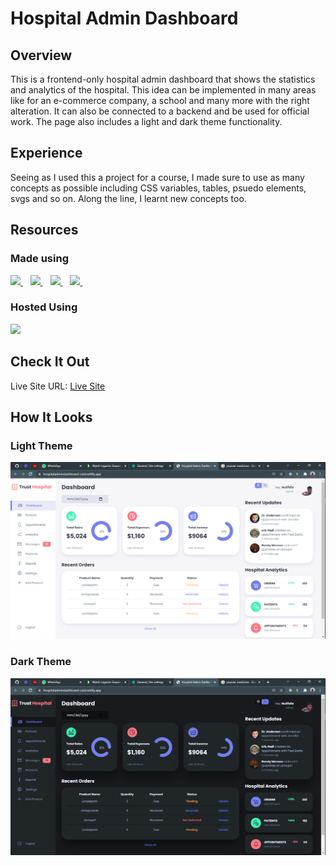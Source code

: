 # Hospital Admin Dashboard

## Overview
This is a frontend-only hospital admin dashboard that shows the statistics and analytics of the hospital. This idea can be implemented in many areas like for 
an e-commerce company, a school and many more with the right alteration. It can also be connected to a backend and be used for official work. The page also includes a light and 
dark theme functionality.

## Experience
Seeing as I used this a project for a course, I made sure to use as many concepts as possible including CSS variables, tables, psuedo elements, svgs and so on. Along the line,
I learnt new concepts too.

## Resources 
### Made using 
<a href="https://github.com/neophyte-programmer">
    <img src="https://img.shields.io/badge/HTML5-E34F26?style=for-the-badge&logo=html5&logoColor=white" />
</a>&nbsp;&nbsp;
<a href="https://github.com/neophyte-programmer">
    <img src="https://img.shields.io/badge/CSS3-1572B6?style=for-the-badge&logo=css3&logoColor=white" />
</a>&nbsp;&nbsp;
<a href="https://github.com/neophyte-programmer">
    <img src="https://img.shields.io/badge/JavaScript-323330?style=for-the-badge&logo=javascript&logoColor=F7DF1E" />
</a>&nbsp;&nbsp;
<a href="https://github.com/neophyte-programmer">
    <img src="https://img.shields.io/badge/Visual_Studio_Code-0078D4?style=for-the-badge&logo=visual%20studio%20code&logoColor=white" />
</a>&nbsp;&nbsp;

### Hosted Using
<a href="https://www.netlify.com/">
    <img src="https://img.shields.io/badge/Netlify-00C7B7?style=for-the-badge&logo=netlify&logoColor=white" />
</a> <br>

## Check It Out
Live Site URL: [Live Site](https://hospitaladmindashboard-cisd.netlify.app/)

## How It Looks

### Light Theme
![](https://github.com/neophyte-programmer/hospital-admin-dashboard/blob/main/ss1.png?raw=true)


### Dark Theme
![](https://github.com/neophyte-programmer/hospital-admin-dashboard/blob/main/ss2.png?raw=true)
